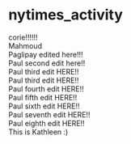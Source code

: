 # nytimes_activity<br />
corie!!!!!!<br />
Mahmoud<br />
Paglipay edited here!!!<br />
Paul second edit here!!<br />
Paul third edit HERE!!<br />
Paul third edit HERE!!<br />
Paul fourth edit HERE!!<br />
Paul fifth edit HERE!!<br />
Paul sixth edit HERE!!<br />
Paul seventh edit HERE!!<br />
Paul eighth edit HERE!!<br />
This is Kathleen :) <br />
